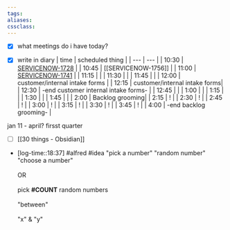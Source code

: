 ```yaml
---
tags:
aliases:
cssclass:
---
```


- [x] what meetings do i have today?
- [x] write in diary
| time | scheduled thing |
| --- | --- | 
| 10:30 | [SERVICENOW-1728](https://jira.appriss.com/browse/SERVICENOW-1728 "https://jira.appriss.com/browse/SERVICENOW-1728") |
| 10:45 |  [[SERVICENOW-1756]] | 
| 11:00 | [SERVICENOW-1741](https://jira.appriss.com/browse/SERVICENOW-1741 "https://jira.appriss.com/browse/SERVICENOW-1741") | 
| 11:15 | | 
| 11:30 | | 
| 11:45 | | 
| 12:00 | customer/internal intake forms | 
| 12:15 | customer/internal intake forms| 
| 12:30 | -end customer internal intake forms- | 
| 12:45 | | 
| 1:00 | | 
| 1:15 | | 
| 1:30 | | 
| 1:45 | | 
| 2:00 | Backlog grooming| 
| 2:15 | ! | 
| 2:30 | ! | 
| 2:45 | ! | 
| 3:00 | ! | 
| 3:15 | ! | 
| 3:30 | ! | 
| 3:45 | ! | 
| 4:00 | -end backlog grooming- | 



jan 11 - april? firsst quarter

- [ ] [[30 things - Obsidian]]

- [log-time::18:37] #alfred #idea "pick a number" "random number" "choose a number" <br><br>OR <br><br>pick  __#COUNT__  random numbers <br><br>"between"<br><br>"x" & "y"